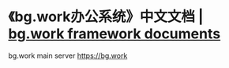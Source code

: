 # 《bg.work办公系统》中文文档 | [bg.work framework documents](README.EN.md)
bg.work main server https://bg.work
